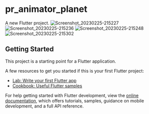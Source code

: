# pr_animator_planet

A new Flutter project.
![Screenshot_20230225-215227](https://user-images.githubusercontent.com/113037698/221368799-155cecf6-62b0-45c2-a93d-df0ad5944bac.jpg)
![Screenshot_20230225-215236](https://user-images.githubusercontent.com/113037698/221368808-8e328dfc-011f-4368-bf84-785fe728a2d0.jpg)
![Screenshot_20230225-215248](https://user-images.githubusercontent.com/113037698/221368812-cf8fa7d6-8196-47c8-aa8f-3fde69b8f17c.jpg)
![Screenshot_20230225-215302](https://user-images.githubusercontent.com/113037698/221368823-9d06c179-6b44-4d3d-bb6d-6f37c581135b.jpg)

## Getting Started

This project is a starting point for a Flutter application.

A few resources to get you started if this is your first Flutter project:

- [Lab: Write your first Flutter app](https://docs.flutter.dev/get-started/codelab)
- [Cookbook: Useful Flutter samples](https://docs.flutter.dev/cookbook)

For help getting started with Flutter development, view the
[online documentation](https://docs.flutter.dev/), which offers tutorials,
samples, guidance on mobile development, and a full API reference.
